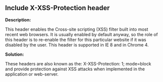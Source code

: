 Include X-XSS-Protection header
-------

**Description:**

This header enables the Cross-site scripting (XSS) filter built into most recent
web browsers. It is usually enabled by default anyway, so the role of this header is to re-enable the filter for this particular website if it was disabled by the user. This header is supported in IE 8 and in Chrome 4.


**Solution:**

These headers are also known as the: X-XSS-Protection: 1; mode=block and provide protection against XSS attacks when implemented in the application or web-server.
